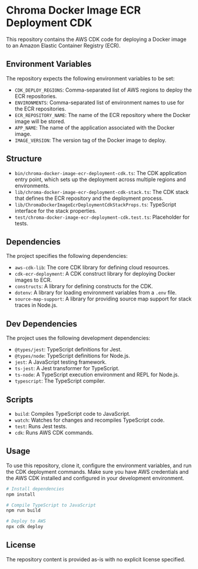 # Chroma Docker Image ECR Deployment CDK

This repository contains the AWS CDK code for deploying a Docker image to an Amazon Elastic Container Registry (ECR).

## Environment Variables

The repository expects the following environment variables to be set:

- `CDK_DEPLOY_REGIONS`: Comma-separated list of AWS regions to deploy the ECR repositories.
- `ENVIRONMENTS`: Comma-separated list of environment names to use for the ECR repositories.
- `ECR_REPOSITORY_NAME`: The name of the ECR repository where the Docker image will be stored.
- `APP_NAME`: The name of the application associated with the Docker image.
- `IMAGE_VERSION`: The version tag of the Docker image to deploy.

## Structure

- `bin/chroma-docker-image-ecr-deployment-cdk.ts`: The CDK application entry point, which sets up the deployment across multiple regions and environments.
- `lib/chroma-docker-image-ecr-deployment-cdk-stack.ts`: The CDK stack that defines the ECR repository and the deployment process.
- `lib/ChromaDockerImageEcrDeploymentCdkStackProps.ts`: TypeScript interface for the stack properties.
- `test/chroma-docker-image-ecr-deployment-cdk.test.ts`: Placeholder for tests.

## Dependencies

The project specifies the following dependencies:

- `aws-cdk-lib`: The core CDK library for defining cloud resources.
- `cdk-ecr-deployment`: A CDK construct library for deploying Docker images to ECR.
- `constructs`: A library for defining constructs for the CDK.
- `dotenv`: A library for loading environment variables from a `.env` file.
- `source-map-support`: A library for providing source map support for stack traces in Node.js.

## Dev Dependencies

The project uses the following development dependencies:

- `@types/jest`: TypeScript definitions for Jest.
- `@types/node`: TypeScript definitions for Node.js.
- `jest`: A JavaScript testing framework.
- `ts-jest`: A Jest transformer for TypeScript.
- `ts-node`: A TypeScript execution environment and REPL for Node.js.
- `typescript`: The TypeScript compiler.

## Scripts

- `build`: Compiles TypeScript code to JavaScript.
- `watch`: Watches for changes and recompiles TypeScript code.
- `test`: Runs Jest tests.
- `cdk`: Runs AWS CDK commands.

## Usage

To use this repository, clone it, configure the environment variables, and run the CDK deployment commands. Make sure you have AWS credentials and the AWS CDK installed and configured in your development environment.

```bash
# Install dependencies
npm install

# Compile TypeScript to JavaScript
npm run build

# Deploy to AWS
npx cdk deploy
```

## License

The repository content is provided as-is with no explicit license specified.
